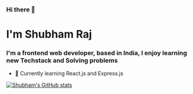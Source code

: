 ### Hi there 👋
# I'm Shubham Raj
### I'm a frontend web developer, based in India, I enjoy learning new Techstack and Solving problems 

- 🌱 Currently learning React.js and Express.js 

[![Shubham's GitHub stats](https://github-readme-stats.vercel.app/api?username=shubhdevelop&theme=transparent)](https://github.com/anuraghazra/github-readme-stats)
<!--
**shubhdevelop/shubhdevelop** is a ✨ _special_ ✨ repository because its `README.md` (this file) appears on your GitHub profile.

Here are some ideas to get you started:

- 🔭 I’m currently working on ...
- 🌱 I’m currently learning ...
- 👯 I’m looking to collaborate on ...
- 🤔 I’m looking for help with ...
- 💬 Ask me about ...
- 📫 How to reach me: ...
- 😄 Pronouns: ...
- ⚡ Fun fact: ...
-->
